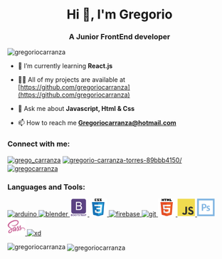 <h1 align="center">Hi 👋, I'm Gregorio</h1>
<h3 align="center">A Junior FrontEnd developer</h3>

<p align="left"> <img src="https://komarev.com/ghpvc/?username=gregoriocarranza&label=Profile%20views&color=0e75b6&style=flat" alt="gregoriocarranza" /> </p>

- 🌱 I’m currently learning **React.js**

- 👨‍💻 All of my projects are available at [https://github.com/gregoriocarranza](https://github.com/gregoriocarranza)

- 💬 Ask me about **Javascript, Html & Css**

- 📫 How to reach me **Gregoriocarranza@hotmail.com**

<h3 align="left">Connect with me:</h3>
<p align="left">
<a href="https://twitter.com/grego_carranza" target="blank"><img align="center" src="https://raw.githubusercontent.com/rahuldkjain/github-profile-readme-generator/master/src/images/icons/Social/twitter.svg" alt="grego_carranza" height="30" width="40" /></a>
<a href="https://linkedin.com/in/gregorio-carranza-torres-89bbb4150/" target="blank"><img align="center" src="https://raw.githubusercontent.com/rahuldkjain/github-profile-readme-generator/master/src/images/icons/Social/linked-in-alt.svg" alt="gregorio-carranza-torres-89bbb4150/" height="30" width="40" /></a>
<a href="https://instagram.com/gregocarranza" target="blank"><img align="center" src="https://raw.githubusercontent.com/rahuldkjain/github-profile-readme-generator/master/src/images/icons/Social/instagram.svg" alt="gregocarranza" height="30" width="40" /></a>
</p>

<h3 align="left">Languages and Tools:</h3>
<p align="left"> <a href="https://www.arduino.cc/" target="_blank"> <img src="https://cdn.worldvectorlogo.com/logos/arduino-1.svg" alt="arduino" width="40" height="40"/> </a> <a href="https://www.blender.org/" target="_blank"> <img src="https://download.blender.org/branding/community/blender_community_badge_white.svg" alt="blender" width="40" height="40"/> </a> <a href="https://getbootstrap.com" target="_blank"> <img src="https://raw.githubusercontent.com/devicons/devicon/master/icons/bootstrap/bootstrap-plain-wordmark.svg" alt="bootstrap" width="40" height="40"/> </a> <a href="https://www.w3schools.com/css/" target="_blank"> <img src="https://raw.githubusercontent.com/devicons/devicon/master/icons/css3/css3-original-wordmark.svg" alt="css3" width="40" height="40"/> </a> <a href="https://firebase.google.com/" target="_blank"> <img src="https://www.vectorlogo.zone/logos/firebase/firebase-icon.svg" alt="firebase" width="40" height="40"/> </a> <a href="https://git-scm.com/" target="_blank"> <img src="https://www.vectorlogo.zone/logos/git-scm/git-scm-icon.svg" alt="git" width="40" height="40"/> </a> <a href="https://www.w3.org/html/" target="_blank"> <img src="https://raw.githubusercontent.com/devicons/devicon/master/icons/html5/html5-original-wordmark.svg" alt="html5" width="40" height="40"/> </a> <a href="https://developer.mozilla.org/en-US/docs/Web/JavaScript" target="_blank"> <img src="https://raw.githubusercontent.com/devicons/devicon/master/icons/javascript/javascript-original.svg" alt="javascript" width="40" height="40"/> </a> <a href="https://www.photoshop.com/en" target="_blank"> <img src="https://raw.githubusercontent.com/devicons/devicon/master/icons/photoshop/photoshop-line.svg" alt="photoshop" width="40" height="40"/> </a> <a href="https://sass-lang.com" target="_blank"> <img src="https://raw.githubusercontent.com/devicons/devicon/master/icons/sass/sass-original.svg" alt="sass" width="40" height="40"/> </a> <a href="https://www.adobe.com/products/xd.html" target="_blank"> <img src="https://cdn.worldvectorlogo.com/logos/adobe-xd.svg" alt="xd" width="40" height="40"/> </a> </p>

<p><img align="left" src="https://github-readme-stats.vercel.app/api/top-langs?username=gregoriocarranza&show_icons=true&locale=en&layout=compact" alt="gregoriocarranza" /></p>

<p>&nbsp;<img align="center" src="https://github-readme-stats.vercel.app/api?username=gregoriocarranza&show_icons=true&locale=en" alt="gregoriocarranza" /></p>

